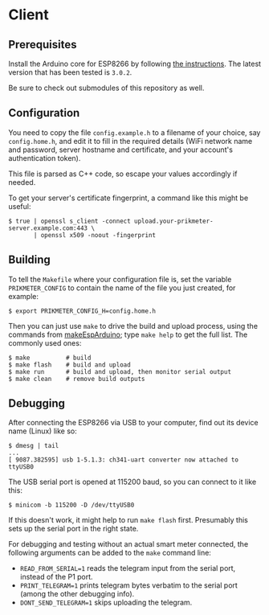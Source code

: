Client
======

Prerequisites
-------------

Install the Arduino core for ESP8266 by following [the
instructions](https://arduino-esp8266.readthedocs.io/en/3.0.2/installing.html).
The latest version that has been tested is `3.0.2`.

Be sure to check out submodules of this repository as well.

Configuration
-------------

You need to copy the file `config.example.h` to a filename of your choice, say
`config.home.h`, and edit it to fill in the required details (WiFi network name
and password, server hostname and certificate, and your account's
authentication token).

This file is parsed as C++ code, so escape your values accordingly if needed.

To get your server's certificate fingerprint, a command like this might be
useful:

    $ true | openssl s_client -connect upload.your-prikmeter-server.example.com:443 \
           | openssl x509 -noout -fingerprint

Building
--------

To tell the `Makefile` where your configuration file is, set the variable
`PRIKMETER_CONFIG` to contain the name of the file you just created, for
example:

    $ export PRIKMETER_CONFIG_H=config.home.h

Then you can just use `make` to drive the build and upload process, using the
commands from [makeEspArduino](https://github.com/plerup/makeEspArduino); type
`make help` to get the full list. The commonly used ones:

    $ make          # build
    $ make flash    # build and upload
    $ make run      # build and upload, then monitor serial output
    $ make clean    # remove build outputs

Debugging
---------

After connecting the ESP8266 via USB to your computer, find out its device name
(Linux) like so:

    $ dmesg | tail
    ...
    [ 9087.382595] usb 1-5.1.3: ch341-uart converter now attached to ttyUSB0

The USB serial port is opened at 115200 baud, so you can connect to it like
this:

    $ minicom -b 115200 -D /dev/ttyUSB0

If this doesn't work, it might help to run `make flash` first. Presumably this
sets up the serial port in the right state.

For debugging and testing without an actual smart meter connected, the
following arguments can be added to the `make` command line:

* `READ_FROM_SERIAL=1` reads the telegram input from the serial port, instead
  of the P1 port.
* `PRINT_TELEGRAM=1` prints telegram bytes verbatim to the serial port (among
  the other debugging info).
* `DONT_SEND_TELEGRAM=1` skips uploading the telegram.
